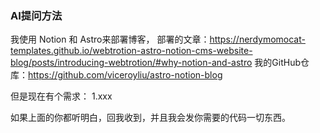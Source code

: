 
### AI提问方法
我使用 Notion 和 Astro来部署博客，
部署的文章：https://nerdymomocat-templates.github.io/webtrotion-astro-notion-cms-website-blog/posts/introducing-webtrotion/#why-notion-and-astro
我的GitHub仓库：https://github.com/viceroyliu/astro-notion-blog

但是现在有个需求：
1.xxx

如果上面的你都听明白，回我收到，并且我会发你需要的代码一切东西。